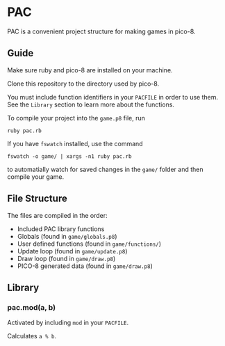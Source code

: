 # PAC 

PAC is a convenient project structure for making games in pico-8.

## Guide

Make sure ruby and pico-8 are installed on your machine.

Clone this repository to the directory used by pico-8.

You must include function identifiers in your `PACFILE` in order to use them. See the `Library` section to learn more about the functions.

To compile your project into the `game.p8` file, run

    ruby pac.rb

If you have `fswatch` installed, use the command

    fswatch -o game/ | xargs -n1 ruby pac.rb

to automatially watch for saved changes in the `game/` folder and then compile your game.

## File Structure

The files are compiled in the order:

  - Included PAC library functions
  - Globals (found in `game/globals.p8`)
  - User defined functions (found in `game/functions/`)
  - Update loop (found in `game/update.p8`)
  - Draw loop (found in `game/draw.p8`)
  - PICO-8 generated data (found in `game/draw.p8`)

## Library

### pac.mod(a, b)

Activated by including `mod` in your `PACFILE`.

Calculates `a % b`.
